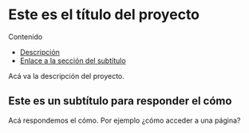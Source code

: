 # Este es el título del proyecto

Contenido

- [Descripción](https://github.com/fatimabelen/prueba2/tree/master#este-es-el-t%C3%ADtulo-del-proyecto)
- [Enlace a la sección del subtítulo](https://github.com/fatimabelen/prueba2/tree/master#este-es-un-subt%C3%ADtulo-para-responder-el-c%C3%B3mo)

Acá va la descripción del proyecto. 

## Este es un subtítulo para responder el cómo

Acá respondemos el cómo. Por ejemplo ¿cómo acceder a una página? 